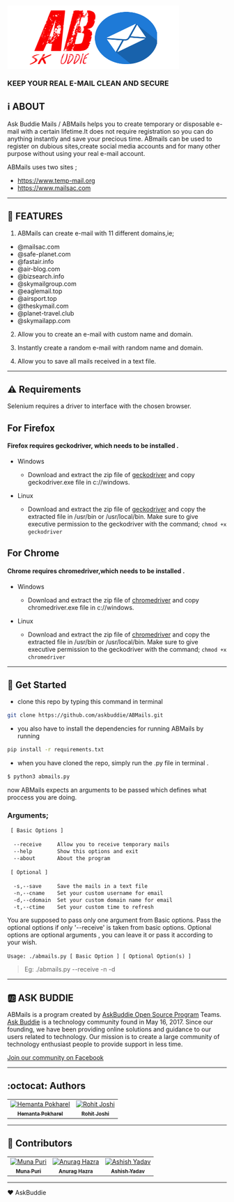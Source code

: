 <img align="center" src="./assets/abmails.png" />

###  **KEEP YOUR REAL E-MAIL CLEAN AND SECURE**

:information_source: ABOUT
 -----
 Ask Buddie Mails / ABMails helps you to create temporary or
 disposable e-mail with a certain lifetime.It does not require 
 registration so you can do anything instantly and save your precious 
 time. ABmails can be used to register on dubious sites,create social 
 media accounts and for many other purpose without using your
 real e-mail account.

 ABMails uses two sites ;
 * https://www.temp-mail.org
 * https://www.mailsac.com
 
 ----------
 
:email: FEATURES
 --------
 1. ABMails can create e-mail with 11 different domains,ie;

 * @mailsac.com
 * @safe-planet.com
 * @fastair.info
 * @air-blog.com
 * @bizsearch.info
 * @skymailgroup.com
 * @eaglemail.top
 * @airsport.top
 * @theskymail.com
 * @planet-travel.club
 * @skymailapp.com

 2. Allow you to create an e-mail with custom name and domain.

 3. Instantly create a random e-mail with random name and domain.

 4. Allow you to save all mails received in a text file.
 
 ----------
 
 ##  :warning: Requirements

Selenium requires a driver to interface with the chosen browser.

## For Firefox
#### Firefox requires geckodriver, which needs to be installed .

  - Windows
    - Download and extract the zip file of [geckodriver](https://github.com/mozilla/geckodriver/releases)
     and copy geckodriver.exe file in c://windows.

  - Linux
    - Download and extract the zip file of [geckodriver](https://github.com/mozilla/geckodriver/releases)
     and copy the extracted file in /usr/bin or /usr/local/bin.
     Make sure to give executive permission to the geckodriver with the command;
     ```chmod +x geckodriver```


## For Chrome
#### Chrome requires chromedriver,which needs to be installed .

  - Windows
    - Download and extract the zip file of [chromedriver](https://sites.google.com/a/chromium.org/chromedriver/downloads)
     and copy chromedriver.exe file in c://windows.

  - Linux
    - Download and extract the zip file of [chromedriver](https://sites.google.com/a/chromium.org/chromedriver/downloads)
     and copy the extracted file in /usr/bin or /usr/local/bin.
     Make sure to give executive permission to the geckodriver with the command;
     ```chmod +x chromedriver```

----------

## :floppy_disk: Get Started

* clone this repo by typing this command in terminal

```bash
git clone https://github.com/askbuddie/ABMails.git
```

* you also have to install the dependencies for running ABMails by running

```bash
pip install -r requirements.txt
```

* when you have cloned the repo, simply run the .py file in terminal .

```bash
$ python3 abmails.py
```

now ABMails expects an arguments to be passed which defines what proccess you are doing.

### Arguments;
     
     [ Basic Options ]

      --receive     Allow you to receive temporary mails
      --help        Show this options and exit
      --about       About the program

     [ Optional ]

      -s,--save     Save the mails in a text file
      -n,--cname    Set your custom username for email
      -d,--cdomain  Set your custom domain name for email
      -t,--ctime    Set your custom time to refresh
      
You are supposed to pass only one argument from Basic options. Pass the optional
options if only '--receive' is taken from basic options. Optional options are 
optional arguments , you can leave it or pass it according to your wish.

```Usage: ./abmails.py [ Basic Option ] [ Optional Option(s) ]```

> Eg: ./abmails.py --receive -n -d
 
 ----------
 
 :ab: ASK BUDDIE
 ----------
 ABMails is a program created by [AskBuddie Open Source Program](https://github.com/askbuddie) Teams.
 [Ask Buddie](https://www.askbuddie.com) is a technology community found in May 16, 2017. Since our 
 founding, we have been providing online solutions and guidance to our 
 users related to technology. Our mission is to create a large community
 of technology enthusiast people to provide support in less time. 

 [Join our community on Facebook](https://www.facebook.com/groups/askbuddie)

----------

## :octocat: Authors

<table>
  <tr>
    </td>
    <td align="center">
      <a href="https://github.com/Hemant-H9">
      <img src="https://avatars3.githubusercontent.com/u/35365105?s=460&v=3" width="100px;" alt="Hemanta Pokharel"/>
      <br />
      <sub><b>Hemanta Pokharel</b></sub></a>
      <br />
    </td>
    <td align="center">
      <a href="https://github.com/joshirk11166">
      <img src="https://avatars2.githubusercontent.com/u/34398948?s=400&v=4" width="100px;" alt="Rohit Joshi"/>
      <br />
      <sub><b>Rohit Joshi</b></sub></a>
      <br />
    </td>
  </tr>
</table>

----------

## :stars: Contributors
<table>
  <tr>
    <td align="center">
      <a href="https://github.com/muna-kopila">
      <img src="https://avatars3.githubusercontent.com/u/51370579?s=400&v=4" width="100px;" alt="Muna Puri"/>
      <br />
      <sub><b>Muna Puri</b></sub></a>
      <br />
    </td>
    <td align="center">
      <a href="https://anuraghazra.github.io">
      <img src="https://avatars1.githubusercontent.com/u/35374649?s=460&v=3" width="100px;" alt="Anurag Hazra"/>
      <br />
      <sub><b>Anurag Hazra</b></sub></a>
      <br />
    </td>
    <td align="center">
      <a href="https://github.com/ashiishme">
      <img src="https://avatars3.githubusercontent.com/u/18111862?s=460&v=3" width="100px;" alt="Ashish Yadav"/>
      <br />
      <sub><b>Ashish Yadav</b></sub></a>
      <br />
    </td>
  </tr>
</table>

-----------
 :heart: AskBuddie

